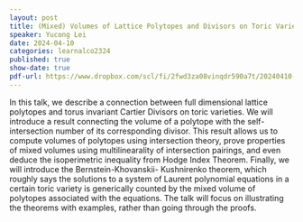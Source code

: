 ```yaml
---
layout: post
title: (Mixed) Volumes of Lattice Polytopes and Divisors on Toric Varieties
speaker: Yucong Lei
date: 2024-04-10
categories: learnalco2324
published: true
show-date: true
pdf-url: https://www.dropbox.com/scl/fi/2fwd3za08vinqdr590a7t/20240410-Yucong-Lei_-Mixed-Volumes-of-Lattice-Polytopes-and-Divisors-on-Toric-Varieties.pdf?rlkey=uxxpujep14zqv6carglbmwn5z&st=yfih0d0b&dl=0
---
```

In this talk, we describe a connection between full dimensional lattice polytopes and torus invariant Cartier Divisors on toric varieties. We will introduce a result connecting the volume of a polytope with the self-intersection number of its corresponding divisor. This result allows us to compute volumes of polytopes using intersection theory, prove properties of mixed volumes using multilinearality of intersection pairings, and even deduce the isoperimetric inequality from Hodge Index Theorem. Finally, we will introduce the Bernstein-Khovanskii- Kushnirenko theorem, which roughly says the solutions to a system of Laurent polynomial equations in a certain toric variety is generically counted by the mixed volume of polytopes associated with the equations. The talk will focus on illustrating the theorems with examples, rather than going through the proofs.